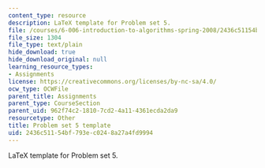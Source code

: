 ```yaml
---
content_type: resource
description: LaTeX template for Problem set 5.
file: /courses/6-006-introduction-to-algorithms-spring-2008/2436c51154bf793ec0248a27a4fd9994_ps5_template.tex
file_size: 1304
file_type: text/plain
hide_download: true
hide_download_original: null
learning_resource_types:
- Assignments
license: https://creativecommons.org/licenses/by-nc-sa/4.0/
ocw_type: OCWFile
parent_title: Assignments
parent_type: CourseSection
parent_uid: 962f74c2-1810-7cd2-4a11-4361ecda2da9
resourcetype: Other
title: Problem set 5 template
uid: 2436c511-54bf-793e-c024-8a27a4fd9994
---
```

LaTeX template for Problem set 5.